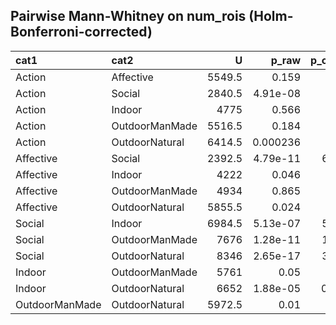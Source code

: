 ## Pairwise Mann-Whitney on num_rois (Holm-Bonferroni-corrected)

| cat1           | cat2           |      U |    p_raw |   p_corrected | significant   |
|:---------------|:---------------|-------:|---------:|--------------:|:--------------|
| Action         | Affective      | 5549.5 | 0.159    |      0.635    | False         |
| Action         | Social         | 2840.5 | 4.91e-08 |      5.9e-07  | True          |
| Action         | Indoor         | 4775   | 0.566    |      1        | False         |
| Action         | OutdoorManMade | 5516.5 | 0.184    |      0.635    | False         |
| Action         | OutdoorNatural | 6414.5 | 0.000236 |      0.002    | True          |
| Affective      | Social         | 2392.5 | 4.79e-11 |      6.23e-10 | True          |
| Affective      | Indoor         | 4222   | 0.046    |      0.278    | False         |
| Affective      | OutdoorManMade | 4934   | 0.865    |      1        | False         |
| Affective      | OutdoorNatural | 5855.5 | 0.024    |      0.171    | False         |
| Social         | Indoor         | 6984.5 | 5.13e-07 |      5.65e-06 | True          |
| Social         | OutdoorManMade | 7676   | 1.28e-11 |      1.79e-10 | True          |
| Social         | OutdoorNatural | 8346   | 2.65e-17 |      3.98e-16 | True          |
| Indoor         | OutdoorManMade | 5761   | 0.05     |      0.278    | False         |
| Indoor         | OutdoorNatural | 6652   | 1.88e-05 |      0.000188 | True          |
| OutdoorManMade | OutdoorNatural | 5972.5 | 0.01     |      0.084    | False         |